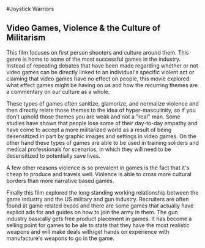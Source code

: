#Joystick Warriors
## Video Games, Violence & the Culture of Militarism


This film focuses on first person shooters and culture around them. This genre is home to 
some of the most successful games in the industry. Instead of repeating debates that have
been made regarding whether or not video games can be directly linked to an individual's
specific violent act or claiming that video games have no effect on people, this movie
explored what effect games might be having on us and how the recurring themes are a 
commentary on our culture as a whole. 

These types of games often sanitize, glamorize, and normalize violence and then directly 
relate those themes to the idea of hyper-masculinity, so if you don't uphold those themes
you are weak and not a "real" man. Some studies have shown that people lose some of their
day-to-day empathy and have come to accept a more militarized world as a result of being
desensitized in part by graphic images and settings in video games. On the other hand these
types of games are able to be used in training soliders and medical professionals for 
scenarios, in which they will need to be desensitized to potentially save lives. 

A few other reasons violence is so prevalent in games is the fact that it's cheap to produce
and travels well. Violence is able to cross more cultural borders than more narrative based
games. 

Finally this film explored the long standing working relationship between the game
industry and the US military and gun industry. Recruiters are often found at game related
expos and there are some games that actually have explicit ads for and guides on how to 
join the army in them. The gun industry basically gets free product placement in games.
It has become a selling point for games to be ale to state that they have the most 
realistic weapons and will make deals with/get hands on experience with manufacture's 
weapons to go in the game. 

